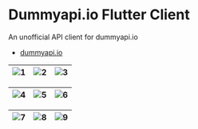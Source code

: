 # Dummyapi.io Flutter Client

An unofficial API client for dummyapi.io

- [dummyapi.io](https://dummyapi.io/)

| ![1](https://user-images.githubusercontent.com/5725704/187847235-392f279f-51eb-4785-8c1e-5c0adc008bf5.png) | ![2](https://user-images.githubusercontent.com/5725704/187847268-1fe90acf-c978-499e-b219-38215b8a3d1e.png) | ![3](https://user-images.githubusercontent.com/5725704/187847316-a19389ec-1b02-43cb-8982-553144b8d7de.png) | 
|:-------------:|:-------------:|:-------------:|

| ![4](https://user-images.githubusercontent.com/5725704/187847568-8fbcf436-737c-46c4-b1aa-77c3c669cef3.png) | ![5](https://user-images.githubusercontent.com/5725704/187847588-dd424345-e6be-45e7-9f30-24bbaf7c48fd.png) | ![6](https://user-images.githubusercontent.com/5725704/187847614-2ef41751-c15e-434d-b1b4-b0b5bc8352b3.png) |
|:-------------:|:-------------:|:-------------:|

| ![7](https://user-images.githubusercontent.com/5725704/187847812-e8c034a3-a630-493a-bac3-dfc86322155e.png) | ![8](https://user-images.githubusercontent.com/5725704/187847857-ca9e7066-d2dc-4aa0-902b-076a63bb0591.png) | ![9](https://user-images.githubusercontent.com/5725704/187847906-4076e460-c67a-496e-a8b2-b7037599e342.png) |
|:-------------:|:-------------:|:-------------:|
